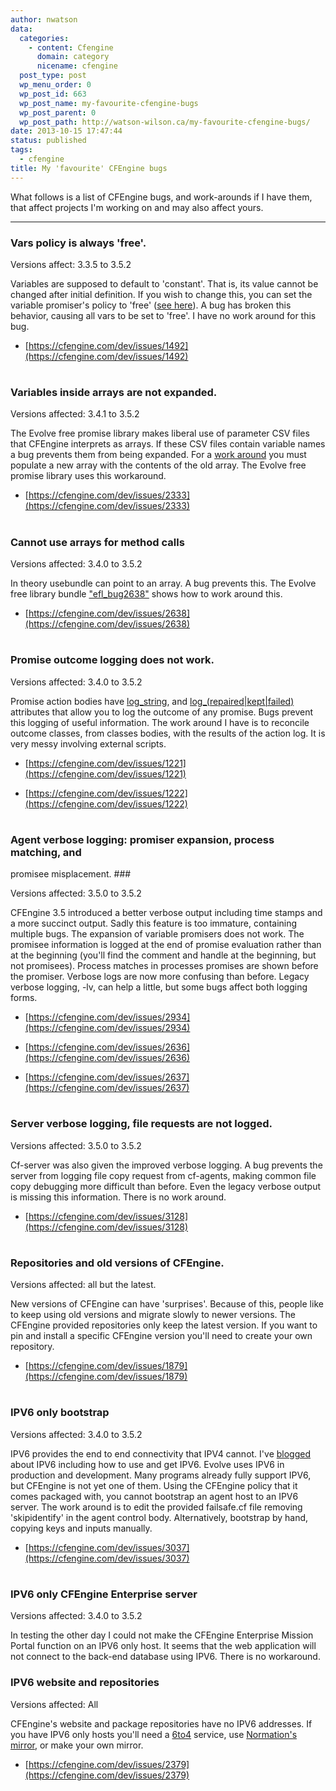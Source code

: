 ```yaml
---
author: nwatson
data:
  categories:
    - content: Cfengine
      domain: category
      nicename: cfengine
  post_type: post
  wp_menu_order: 0
  wp_post_id: 663
  wp_post_name: my-favourite-cfengine-bugs
  wp_post_parent: 0
  wp_post_path: http://watson-wilson.ca/my-favourite-cfengine-bugs/
date: 2013-10-15 17:47:44
status: published
tags:
  - cfengine
title: My 'favourite' CFEngine bugs
---
```



What follows is a list of CFEngine bugs, and work-arounds if I have
them, that affect projects I'm working on and may also affect yours.

---

### Vars policy is always 'free'. ###

Versions affect: 3.3.5 to 3.5.2

Variables are supposed to default to 'constant'. That is, its value
cannot be changed after initial definition. If you wish to change this,
you can set the variable promiser's policy to 'free' ([see here](https://cfengine.com/docs/3.5/reference-promise-types-vars.html#policy)).
A bug has broken this behavior, causing all vars to be set to 'free'. I
have no work around for this bug.

  * [https://cfengine.com/dev/issues/1492](https://cfengine.com/dev/issues/1492)

#  #

### Variables inside arrays are not expanded. ###

Versions affected: 3.4.1 to 3.5.2

The Evolve free promise library makes liberal use of parameter CSV
files that CFEngine interprets as arrays. If these CSV files contain
variable names a bug prevents them from being expanded. For a [work
around](https://cfengine.com/dev/issues/2333#note-6) you must populate
a new array with the contents of the old array. The Evolve free promise
library uses this workaround.

  * [https://cfengine.com/dev/issues/2333](https://cfengine.com/dev/issues/2333)

#  #

### Cannot use arrays for method calls ###

Versions affected: 3.4.0 to 3.5.2

In theory usebundle can point to an array. A bug prevents this. The
Evolve free library bundle ["efl_bug2638"](https://github.com/evolvethinking/evolve_cfengine_freelib/blob/master/masterfiles/lib/evolve_freelib.cf)
shows how to work around this.

  * [https://cfengine.com/dev/issues/2638](https://cfengine.com/dev/issues/2638)

#  #

### Promise outcome logging does not work. ###

Versions affected: 3.4.0 to 3.5.2

Promise action bodies have [log_string](https://cfengine.com/docs/3.5/reference-promise-types.html#log_string),
and [log_(repaired|kept|failed)](https://cfengine.com/docs/3.5/reference-promise-types.html#log_kept)
attributes that allow you to log the outcome of any promise. Bugs
prevent this logging of useful information. The work around I have is
to reconcile outcome classes, from classes bodies, with the results of
the action log. It is very messy involving external scripts.

  * [https://cfengine.com/dev/issues/1221](https://cfengine.com/dev/issues/1221)

  * [https://cfengine.com/dev/issues/1222](https://cfengine.com/dev/issues/1222)

#  #

### Agent verbose logging: promiser expansion, process matching, and
promisee misplacement. ###

Versions affected: 3.5.0 to 3.5.2

CFEngine 3.5 introduced a better verbose output including time stamps
and a more succinct output. Sadly this feature is too immature,
containing multiple bugs. The expansion of variable promisers does not
work. The promisee information is logged at the end of promise
evaluation rather than at the beginning (you'll find the comment and
handle at the beginning, but not promisees). Process matches in
processes promises are shown before the promiser. Verbose logs are now
more confusing than before. Legacy verbose logging, -lv, can help a
little, but some bugs affect both logging forms.

  * [https://cfengine.com/dev/issues/2934](https://cfengine.com/dev/issues/2934)

  * [https://cfengine.com/dev/issues/2636](https://cfengine.com/dev/issues/2636)

  * [https://cfengine.com/dev/issues/2637](https://cfengine.com/dev/issues/2637)

#  #

### Server verbose logging, file requests are not logged. ###

Versions affected: 3.5.0 to 3.5.2

Cf-server was also given the improved verbose logging. A bug prevents
the server from logging file copy request from cf-agents, making common
file copy debugging more difficult than before. Even the legacy verbose
output is missing this information. There is no work around.

  * [https://cfengine.com/dev/issues/3128](https://cfengine.com/dev/issues/3128)

#  #

### Repositories and old versions of CFEngine. ###

Versions affected: all but the latest.

New versions of CFEngine can have 'surprises'. Because of this, people
like to keep using old versions and migrate slowly to newer versions.
The CFEngine provided repositories only keep the latest version. If you
want to pin and install a specific CFEngine version you'll need to
create your own repository.

  * [https://cfengine.com/dev/issues/1879](https://cfengine.com/dev/issues/1879)

#  #

### IPV6 only bootstrap ###

Versions affected: 3.4.0 to 3.5.2

IPV6 provides the end to end connectivity that IPV4 cannot. I've [blogged](http://watson-wilson.ca/ipv6/)
about IPV6 including how to use and get IPV6. Evolve uses IPV6 in
production and development. Many programs already fully support IPV6,
but CFEngine is not yet one of them. Using the CFEngine policy that it
comes packaged with, you cannot bootstrap an agent host to an IPV6
server. The work around is to edit the provided failsafe.cf file
removing 'skipidentify' in the agent control body. Alternatively,
bootstrap by hand, copying keys and inputs manually.

  * [https://cfengine.com/dev/issues/3037](https://cfengine.com/dev/issues/3037)

#  #

### IPV6 only CFEngine Enterprise server ###

Versions affected: 3.4.0 to 3.5.2

In testing the other day I could not make the CFEngine Enterprise
Mission Portal function on an IPV6 only host. It seems that the web
application will not connect to the back-end database using IPV6. There
is no workaround.

### IPV6 website and repositories ###

Versions affected: All

CFEngine's website and package repositories have no IPV6 addresses. If
you have IPV6 only hosts you'll need a [6to4](http://en.wikipedia.org/wiki/6to4)
service, use [Normation's mirror](http://www.normation.com/en/cfengine-package-repositories),
or make your own mirror.

  * [https://cfengine.com/dev/issues/2379](https://cfengine.com/dev/issues/2379)

#  #
